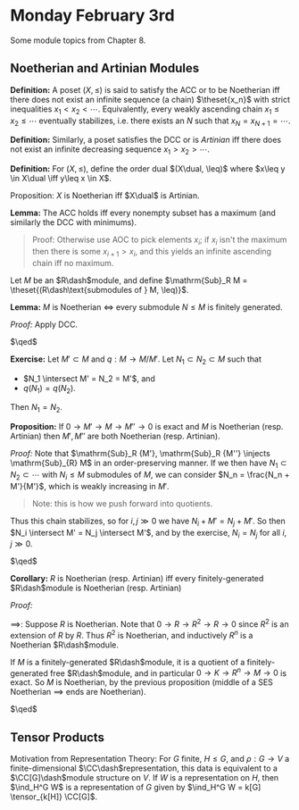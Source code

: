 # Monday February 3rd

Some module topics from Chapter 8.

## Noetherian and Artinian Modules

**Definition:**
A poset $(X, \leq)$ is said to satisfy the ACC or to be Noetherian iff there does not exist an infinite sequence (a chain) $\theset{x_n}$ with strict inequalities $x_1 < x_2 < \cdots$.
Equivalently, every weakly ascending chain $x_1 \leq x_2 \leq \cdots$ eventually stabilizes, i.e. there exists an $N$ such that $x_N = x_{N+1} = \cdots$.

**Definition:**
Similarly, a poset satisfies the DCC or is *Artinian* iff there does not exist an infinite decreasing sequence $x_1 > x_2 > \cdots$.

**Definition:**
For $(X, \leq)$, define the order dual $(X\dual, \leq)$ where $x\leq y \in X\dual \iff y\leq x \in X$.

Proposition:
$X$ is Noetherian iff $X\dual$ is Artinian.

**Lemma:**
The ACC holds iff every nonempty subset has a maximum (and similarly the DCC with minimums).

> Proof: Otherwise use AOC to pick elements $x_i$; if $x_i$ isn't the maximum then there is some $x_{i+1} > x_i$, and this yields an infinite ascending chain iff no maximum.

Let $M$ be an $R\dash$module, and define $\mathrm{Sub}_R M = \theset{(R\dash\text{submodules of } M, \leq)}$.

**Lemma:**
$M$ is Noetherian $\iff$ every submodule $N\leq M$ is finitely generated.

*Proof:*
Apply DCC.

$\qed$

**Exercise:**
Let $M' \subset M$ and $q: M \to M/M'$.
Let $N_1 \subset N_2 \subset M$ such that

- $N_1 \intersect M' = N_2 = M'$, and
- $q(N_1) = q(N_2)$.

Then $N_1 = N_2$.

**Proposition:**
If $0 \to M' \to M \to M'' \to 0$ is exact and $M$ is Noetherian (resp. Artinian) then $M', M''$ are both Noetherian (resp. Artinian).

*Proof:*
Note that $\mathrm{Sub}_R {M'}, \mathrm{Sub}_R {M''} \injects \mathrm{Sub}_{R} M$ in an order-preserving manner.
If we then have $N_1 \subset N_2 \subset \cdots$ with $N_i \leq M$ submodules of $M$, we can consider $N_n = \frac{N_n + M'}{M'}$, which is weakly increasing in $M'$. 

> Note: this is how we push forward into quotients.

Thus this chain stabilizes, so for $i, j \gg 0$ we have $N_i + M' = N_j + M'$.
So then $N_i \intersect M' = N_j \intersect M'$, and by the exercise, $N_i = N_j$ for all $i, j \gg 0$.

$\qed$

**Corollary:**
$R$ is Noetherian (resp. Artinian) iff every finitely-generated $R\dash$module is Noetherian (resp. Artinian)

*Proof:*

$\implies$:
Suppose $R$ is Noetherian.
Note that $0 \to R \to R^2 \to R \to 0$ since $R^2$ is an extension of $R$ by $R$.
Thus $R^2$ is Noetherian, and inductively $R^n$ is a Noetherian $R\dash$module.

If $M$ is a finitely-generated $R\dash$module, it is a quotient of a finitely-generated free $R\dash$module, and in particular $0\to K \to R^n \to M \to 0$ is exact.
So $M$ is Noetherian, by the previous proposition (middle of a SES Noetherian $\implies$ ends are Noetherian).

$\qed$

## Tensor Products

Motivation from Representation Theory:
For $G$ finite, $H\leq G$, and $\rho: G \to V$ a finite-dimensional $\CC\dash$representation, this data is equivalent to a $\CC[G]\dash$module structure on $V$.
If $W$ is a representation on $H$, then $\ind_H^G W$ is a representation of $G$ given by $\ind_H^G W = k[G] \tensor_{k[H]} \CC[G]$.
